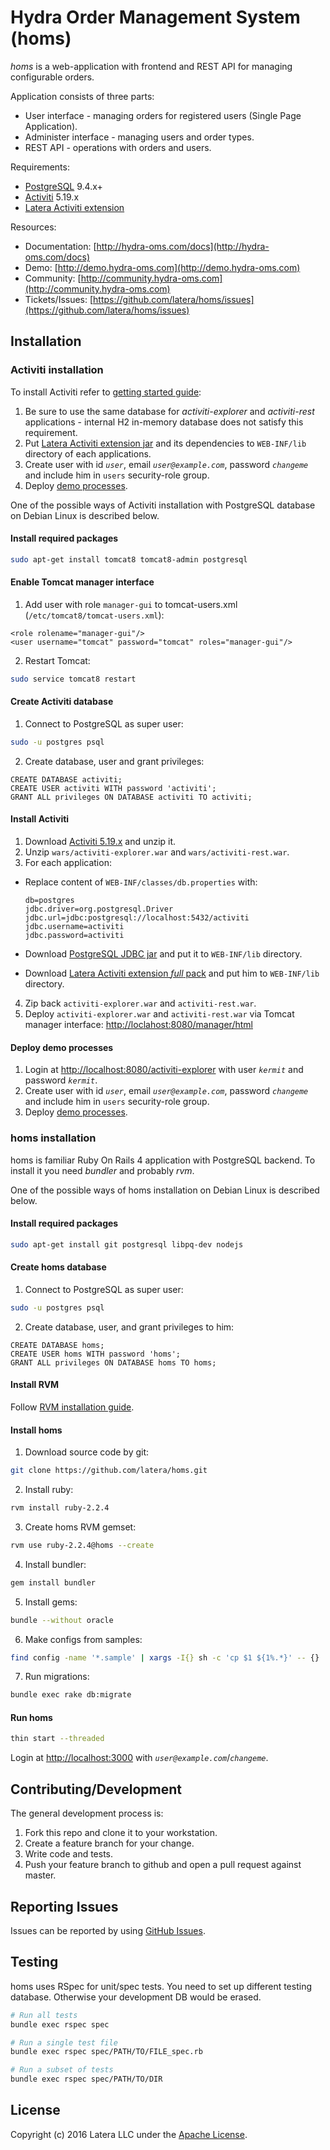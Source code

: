 # Hydra Order Management System (homs)

*homs* is a web-application with frontend and REST API for managing configurable orders.

Application consists of three parts:
* User interface - managing orders for registered users (Single Page Application).
* Administer interface - managing users and order types.
* REST API - operations with orders and users.

Requirements:
* [PostgreSQL](http://www.postgresql.org/) 9.4.x+
* [Activiti](http://www.activiti.org/) 5.19.x
* [Latera Activiti extension](https://github.com/latera/activiti-ext)

Resources:
* Documentation: [http://hydra-oms.com/docs](http://hydra-oms.com/docs)
* Demo: [http://demo.hydra-oms.com](http://demo.hydra-oms.com)
* Community: [http://community.hydra-oms.com](http://community.hydra-oms.com)
* Tickets/Issues: [https://github.com/latera/homs/issues](https://github.com/latera/homs/issues)


## Installation

### Activiti installation

To install Activiti refer to [getting started guide](http://www.activiti.org/userguide/#_getting_started):

1. Be sure to use the same database for _activiti-explorer_ and _activiti-rest_ applications - internal H2 in-memory database does not satisfy this requirement.
2. Put [Latera Activiti extension jar](https://github.com/latera/activiti-ext) and its dependencies to `WEB-INF/lib` directory of each applications.
3. Create user with id *`user`*, email *`user@example.com`*, password *`changeme`* and include him in `users` security-role group.
4. Deploy [demo processes](https://github.com/latera/activiti-homs-demo).

One of the possible ways of Activiti installation with PostgreSQL database on Debian Linux is described below.

#### Install required packages

```bash
sudo apt-get install tomcat8 tomcat8-admin postgresql
```

#### Enable Tomcat manager interface

1. Add user with role `manager-gui` to tomcat-users.xml (`/etc/tomcat8/tomcat-users.xml`):
  
  ```
  <role rolename="manager-gui"/>
  <user username="tomcat" password="tomcat" roles="manager-gui"/>
  ```
2. Restart Tomcat:

  ```bash
  sudo service tomcat8 restart
  ```

#### Create Activiti database

1. Connect to PostgreSQL as super user:

  ```bash
  sudo -u postgres psql
  ```
2. Create database, user and grant privileges:

  ```
  CREATE DATABASE activiti;
  CREATE USER activiti WITH password 'activiti';
  GRANT ALL privileges ON DATABASE activiti TO activiti;
  ```

#### Install Activiti

1. Download [Activiti 5.19.x](http://activiti.org/download.html) and unzip it.
2. Unzip `wars/activiti-explorer.war` and `wars/activiti-rest.war`.
3. For each application:
  * Replace content of `WEB-INF/classes/db.properties` with:
  
    ```
    db=postgres
    jdbc.driver=org.postgresql.Driver
    jdbc.url=jdbc:postgresql://localhost:5432/activiti
    jdbc.username=activiti
    jdbc.password=activiti
    ```
  * Download [PostgreSQL JDBC jar](https://jdbc.postgresql.org/download/postgresql-9.4.1207.jar) and put it to `WEB-INF/lib` directory.
  * Download [Latera Activiti extension *full* pack](https://github.com/latera/activiti-ext/releases) and put him to `WEB-INF/lib` directory.
4. Zip back `activiti-explorer.war` and `activiti-rest.war`.
5. Deploy `activiti-explorer.war` and `activiti-rest.war` via Tomcat manager interface: [http://loclahost:8080/manager/html](http://loclahost:8080/manager/html)

#### Deploy demo processes

1. Login at [http://localhost:8080/activiti-explorer](http://localhost:8080/activiti-explorer) with user *`kermit`* and password *`kermit`*.
2. Create user with id *`user`*, email *`user@example.com`*, password *`changeme`* and include him in `users` security-role group.
3. Deploy [demo processes](https://github.com/latera/activiti-homs-demo).


### homs installation

homs is familiar Ruby On Rails 4 application with PostgreSQL backend. To install it you need _bundler_ and probably _rvm_.

One of the possible ways of homs installation on Debian Linux is described below.

#### Install required packages

```bash
sudo apt-get install git postgresql libpq-dev nodejs
```

#### Create homs database

1. Connect to PostgreSQL as super user:

  ```bash
  sudo -u postgres psql
  ```
2. Create database, user, and grant privileges to him:

  ```
  CREATE DATABASE homs;
  CREATE USER homs WITH password 'homs';
  GRANT ALL privileges ON DATABASE homs TO homs;
  ```

#### Install RVM

Follow [RVM installation guide](https://rvm.io/rvm/install).

#### Install homs

1. Download source code by git:

  ```bash
  git clone https://github.com/latera/homs.git
  ```
2. Install ruby:

  ```bash
  rvm install ruby-2.2.4
  ```
3. Create homs RVM gemset:

  ```bash
  rvm use ruby-2.2.4@homs --create
  ```
4. Install bundler:

  ```bash
  gem install bundler
  ```
5. Install gems:

  ```bash
  bundle --without oracle
  ```
6. Make configs from samples:

  ```bash
  find config -name '*.sample' | xargs -I{} sh -c 'cp $1 ${1%.*}' -- {}
  ```
7. Run migrations:

  ```bash
  bundle exec rake db:migrate
  ```

#### Run homs

```bash
thin start --threaded
```

Login at [http://localhost:3000](http://localhost:3000) with *`user@example.com`*/*`changeme`*.


## Contributing/Development

The general development process is:

1. Fork this repo and clone it to your workstation.
2. Create a feature branch for your change.
3. Write code and tests.
4. Push your feature branch to github and open a pull request against master.

## Reporting Issues

Issues can be reported by using [GitHub Issues](https://github.com/latera/homs/issues).

## Testing

homs uses RSpec for unit/spec tests. You need to set up different testing database. Otherwise your development DB would be erased.

```bash
# Run all tests
bundle exec rspec spec

# Run a single test file
bundle exec rspec spec/PATH/TO/FILE_spec.rb

# Run a subset of tests
bundle exec rspec spec/PATH/TO/DIR
```

## License

Copyright (c) 2016 Latera LLC under the [Apache License](https://github.com/latera/homs/blob/master/LICENSE).

